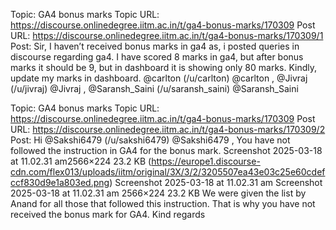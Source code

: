 Topic: GA4 bonus marks
Topic URL: https://discourse.onlinedegree.iitm.ac.in/t/ga4-bonus-marks/170309
Post URL: https://discourse.onlinedegree.iitm.ac.in/t/ga4-bonus-marks/170309/1
Post:  Sir, 
I haven’t received bonus marks in ga4 as, i posted queries in discourse regarding ga4. I have scored 8 marks in ga4, but after bonus marks it should be 9, but in dashboard it is showing only 80 marks. 
Kindly, update my marks in dashboard. 
 @carlton (/u/carlton) @carlton  ,  @Jivraj (/u/jivraj) @Jivraj  ,  @Saransh_Saini (/u/saransh_saini) @Saransh_Saini 

Topic: GA4 bonus marks
Topic URL: https://discourse.onlinedegree.iitm.ac.in/t/ga4-bonus-marks/170309
Post URL: https://discourse.onlinedegree.iitm.ac.in/t/ga4-bonus-marks/170309/2
Post:  Hi  @Sakshi6479 (/u/sakshi6479) @Sakshi6479 , 
 You have not followed the instruction in GA4 for the bonus mark. 
 Screenshot 2025-03-18 at 11.02.31 am2566×224 23.2 KB (https://europe1.discourse-cdn.com/flex013/uploads/iitm/original/3X/3/2/3205507ea43e03c25e60cdefccf830d9e1a803ed.png) Screenshot 2025-03-18 at 11.02.31 am Screenshot 2025-03-18 at 11.02.31 am 2566×224 23.2 KB 
 We were given the list by Anand for all those that followed this instruction. 
 That is why you have not received the bonus mark for GA4. 
 Kind regards 

